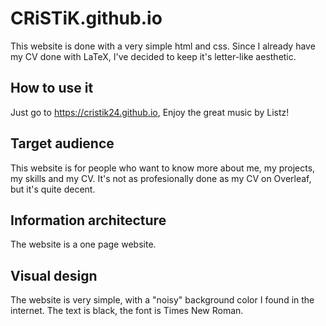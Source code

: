 # CRiSTiK.github.io
This website is done with a very simple html and css. Since I already have my CV done with LaTeX,
I've decided to keep it's letter-like aesthetic.

## How to use it
Just go to https://cristik24.github.io,  Enjoy the great music by Listz!

## Target audience

This website is for people who want to know more about me, my projects, my skills and my CV. It's not as
profesionally done as my CV on Overleaf, but it's quite decent.

## Information architecture

The website is a one page website.

## Visual design

The website is very simple, with a "noisy" background color I found in the internet. The text is black,
the font is Times New Roman.

